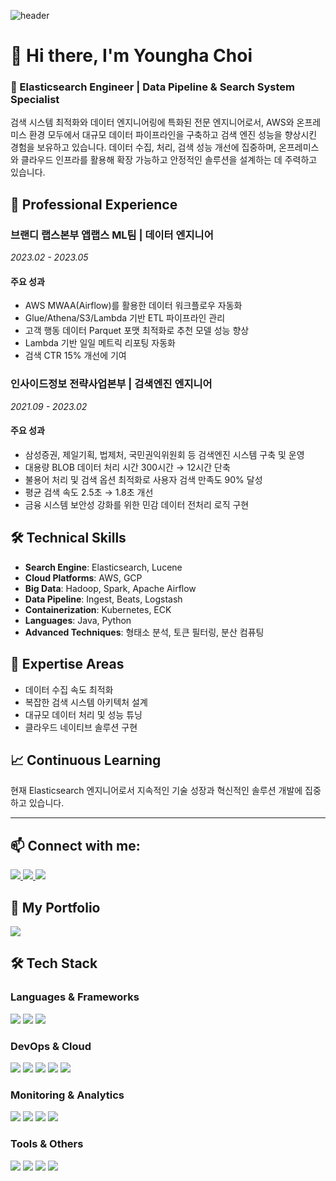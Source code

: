 ![header](https://capsule-render.vercel.app/api?type=venom&height=300&color=9C5FE4&text=Welcome%20to%20my%20GitHub!&fontSize=60&fontColor=000000&stroke=000000&strokeWidth=2)

# 👋 Hi there, I'm Youngha Choi

### 🚀 Elasticsearch Engineer | Data Pipeline & Search System Specialist
검색 시스템 최적화와 데이터 엔지니어링에 특화된 전문 엔지니어로서, AWS와 온프레미스 환경 모두에서 대규모 데이터 파이프라인을 구축하고 검색 엔진 성능을 향상시킨 경험을 보유하고 있습니다. 데이터 수집, 처리, 검색 성능 개선에 집중하며, 온프레미스와 클라우드 인프라를 활용해 확장 가능하고 안정적인 솔루션을 설계하는 데 주력하고 있습니다.

## 💼 Professional Experience

### 브랜디 랩스본부 앱랩스 ML팀 | 데이터 엔지니어
*2023.02 - 2023.05*

#### 주요 성과
- AWS MWAA(Airflow)를 활용한 데이터 워크플로우 자동화
- Glue/Athena/S3/Lambda 기반 ETL 파이프라인 관리
- 고객 행동 데이터 Parquet 포맷 최적화로 추천 모델 성능 향상
- Lambda 기반 일일 메트릭 리포팅 자동화
- 검색 CTR 15% 개선에 기여

### 인사이드정보 전략사업본부 | 검색엔진 엔지니어
*2021.09 - 2023.02*

#### 주요 성과
- 삼성증권, 제일기획, 법제처, 국민권익위원회 등 검색엔진 시스템 구축 및 운영
- 대용량 BLOB 데이터 처리 시간 300시간 → 12시간 단축
- 불용어 처리 및 검색 옵션 최적화로 사용자 검색 만족도 90% 달성
- 평균 검색 속도 2.5초 → 1.8초 개선
- 금융 시스템 보안성 강화를 위한 민감 데이터 전처리 로직 구현

## 🛠 Technical Skills
- **Search Engine**: Elasticsearch, Lucene
- **Cloud Platforms**: AWS, GCP
- **Big Data**: Hadoop, Spark, Apache Airflow
- **Data Pipeline**: Ingest, Beats, Logstash
- **Containerization**: Kubernetes, ECK
- **Languages**: Java, Python
- **Advanced Techniques**: 형태소 분석, 토큰 필터링, 분산 컴퓨팅

## 🎯 Expertise Areas
- 데이터 수집 속도 최적화
- 복잡한 검색 시스템 아키텍처 설계
- 대규모 데이터 처리 및 성능 튜닝
- 클라우드 네이티브 솔루션 구현

## 📈 Continuous Learning
현재 Elasticsearch 엔지니어로서 지속적인 기술 성장과 혁신적인 솔루션 개발에 집중하고 있습니다.

---

## 📫 Connect with me:
<div>
  <a href="mailto:gymlet789@gmail.com">
    <img src="https://img.shields.io/badge/Email-D14836?style=for-the-badge&logo=gmail&logoColor=white"/>
  </a>
  <a href="https://github.com/ChoiYoungHa">
    <img src="https://img.shields.io/badge/GitHub-181717?style=for-the-badge&logo=github&logoColor=white"/>
  </a>
  <a href="https://weight-devlog.tistory.com/">
     <img src="https://img.shields.io/badge/Blog-20C997?style=for-the-badge&logo=blogger&logoColor=white"/>
  </a>
  
## 📁 My Portfolio
<a href="https://younghachoi.netlify.app/">
    <img src="https://img.shields.io/badge/Portfolio-4285F4?style=for-the-badge&logo=googlechrome&logoColor=white"/>
</a>



## 🛠 Tech Stack
### Languages & Frameworks
<div>
  <img src="https://img.shields.io/badge/Java-007396?style=for-the-badge&logo=openjdk&logoColor=white"/>
  <img src="https://img.shields.io/badge/Spring Boot-6DB33F?style=for-the-badge&logo=spring-boot&logoColor=white"/>
  <img src="https://img.shields.io/badge/Python-3776AB?style=for-the-badge&logo=python&logoColor=white"/>
</div>

### DevOps & Cloud
<div>
  <img src="https://img.shields.io/badge/AWS-232F3E?style=for-the-badge&logo=amazon-aws&logoColor=white"/>
  <img src="https://img.shields.io/badge/Kubernetes-326CE5?style=for-the-badge&logo=kubernetes&logoColor=white"/>
  <img src="https://img.shields.io/badge/Docker-2496ED?style=for-the-badge&logo=docker&logoColor=white"/>
  <img src="https://img.shields.io/badge/Jenkins-D24939?style=for-the-badge&logo=jenkins&logoColor=white"/>
  <img src="https://img.shields.io/badge/ArgoCD-EF7B4D?style=for-the-badge&logo=argo&logoColor=white"/>
</div>

### Monitoring & Analytics
<div>
  <img src="https://img.shields.io/badge/Prometheus-E6522C?style=for-the-badge&logo=prometheus&logoColor=white"/>
  <img src="https://img.shields.io/badge/Grafana-F46800?style=for-the-badge&logo=grafana&logoColor=white"/>
  <img src="https://img.shields.io/badge/Elasticsearch-005571?style=for-the-badge&logo=elasticsearch&logoColor=white"/>
  <img src="https://img.shields.io/badge/Kibana-005571?style=for-the-badge&logo=kibana&logoColor=white"/>
</div>

### Tools & Others
<div>
  <img src="https://img.shields.io/badge/Linux-FCC624?style=for-the-badge&logo=linux&logoColor=black"/>
  <img src="https://img.shields.io/badge/Git-F05032?style=for-the-badge&logo=git&logoColor=white"/>
  <img src="https://img.shields.io/badge/MySQL-4479A1?style=for-the-badge&logo=mysql&logoColor=white"/>
  <img src="https://img.shields.io/badge/PostgreSQL-336791?style=for-the-badge&logo=postgresql&logoColor=white"/>
</div>


</div>
